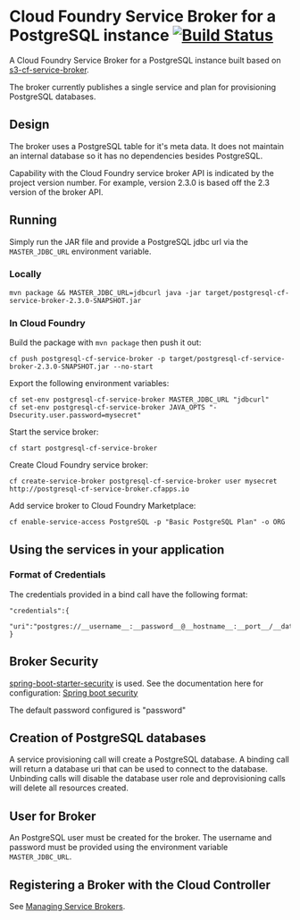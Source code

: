 # Cloud Foundry Service Broker for a PostgreSQL instance [![Build Status](https://travis-ci.org/cloudfoundry-community/postgresql-cf-service-broker.svg?branch=master)](https://travis-ci.org/cloudfoundry-community/postgresql-cf-service-broker)

A Cloud Foundry Service Broker for a PostgreSQL instance built based on [s3-cf-service-broker](https://github.com/cloudfoundry-community/s3-cf-service-broker).

The broker currently publishes a single service and plan for provisioning PostgreSQL databases.

## Design 

The broker uses a PostgreSQL table for it's meta data. It does not maintain an internal database so it has no dependencies besides PostgreSQL.

Capability with the Cloud Foundry service broker API is indicated by the project version number. For example, version 2.3.0 is based off the 2.3 version of the broker API.

## Running

Simply run the JAR file and provide a PostgreSQL jdbc url via the `MASTER_JDBC_URL` environment variable.

### Locally

```
mvn package && MASTER_JDBC_URL=jdbcurl java -jar target/postgresql-cf-service-broker-2.3.0-SNAPSHOT.jar
```

### In Cloud Foundry

Build the package with `mvn package` then push it out:
```
cf push postgresql-cf-service-broker -p target/postgresql-cf-service-broker-2.3.0-SNAPSHOT.jar --no-start
```

Export the following environment variables:

```
cf set-env postgresql-cf-service-broker MASTER_JDBC_URL "jdbcurl"
cf set-env postgresql-cf-service-broker JAVA_OPTS "-Dsecurity.user.password=mysecret"
```

Start the service broker:
```
cf start postgresql-cf-service-broker
```

Create Cloud Foundry service broker:
```
cf create-service-broker postgresql-cf-service-broker user mysecret http://postgresql-cf-service-broker.cfapps.io
```

Add service broker to Cloud Foundry Marketplace:
```
cf enable-service-access PostgreSQL -p "Basic PostgreSQL Plan" -o ORG
```

## Using the services in your application

### Format of Credentials

The credentials provided in a bind call have the following format:

```
"credentials":{
	"uri":"postgres://__username__:__password__@__hostname__:__port__/__database__"
}
```

## Broker Security

[spring-boot-starter-security](https://github.com/spring-projects/spring-boot/tree/master/spring-boot-starters/spring-boot-starter-security) is used. See the documentation here for configuration: [Spring boot security](http://docs.spring.io/spring-boot/docs/current-SNAPSHOT/reference/htmlsingle/#boot-features-security)

The default password configured is "password"

## Creation of PostgreSQL databases

A service provisioning call will create a PostgreSQL database. A binding call will return a database uri that can be used to connect to the database. Unbinding calls will disable the database user role and deprovisioning calls will delete all resources created.

## User for Broker

An PostgreSQL user must be created for the broker. The username and password must be provided using the environment variable `MASTER_JDBC_URL`.

## Registering a Broker with the Cloud Controller

See [Managing Service Brokers](http://docs.cloudfoundry.org/services/managing-service-brokers.html).

